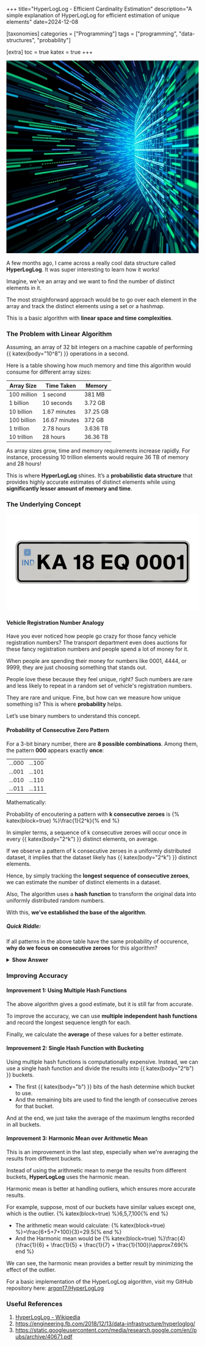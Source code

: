 +++
title="HyperLogLog - Efficient Cardinality Estimation"
description="A simple explanation of HyperLogLog for efficient estimation of unique elements"
date=2024-12-08

[taxonomies]
categories = ["Programming"]
tags = ["programming", "data-structures", "probability"]

[extra]
toc = true
katex = true
+++

<div class="columns is-centered">
  <div class="column is-half">
    <img src="/images/posts/understanding-hyper-log-log-20241205/Poster.jpeg">
  </div>
</div>

A few months ago, I came across a really cool data structure called **HyperLogLog**.
It was super interesting to learn how it works!

Imagine, we've an array and we want to find the number of distinct elements in it.

The most straighforward approach would be to go over each element in the array and track the distinct elements using a set or a hashmap.

This is a basic algorithm with **linear space and time complexities**.

### The Problem with Linear Algorithm
Assuming, an array of 32 bit integers on a machine capable of performing {{ katex(body="10^8") }} operations in a second.

Here is a table showing how much memory and time this algorithm would consume for different array sizes:

| Array Size      | Time Taken   | Memory    |
|-----------------|--------------|-----------|
| 100 million     | 1 second     | 381 MB    |
| 1 billion       | 10 seconds   | 3.72 GB   |
| 10 billion      | 1.67 minutes | 37.25 GB  |
| 100 billion     | 16.67 minutes| 372 GB    |
| 1 trillion      | 2.78 hours   | 3.636 TB  |
| 10 trillion     | 28 hours     | 36.36 TB  |

As array sizes grow, time and memory requirements increase rapidly. For instance, processing 10 trillion elements would require 36 TB of memory and 28 hours!

This is where **HyperLogLog** shines. It’s a **probabilistic data structure** that provides highly accurate estimates of distinct elements while using **significantly lesser amount of memory and time**.

### The Underlying Concept

<div class="columns is-centered">
  <div class="column is-half">
    <img src="/images/posts/understanding-hyper-log-log-20241205/FancyRegistrationNumber.png">
  </div>
</div>

#### Vehicle Registration Number Analogy
Have you ever noticed how people go crazy for those fancy vehicle registration numbers?
The transport department even does auctions for these fancy registration numbers and people spend a lot of money for it.

When people are spending their money for numbers like 0001, 4444, or 9999, they are just choosing something that stands out.

People love these because they feel unique, right?
Such numbers are rare and less likely to repeat in a random set of vehicle's registration numbers.

They are rare and unique. Fine, but how can we measure how unique something is? This is where **probability** helps.

Let’s use binary numbers to understand this concept.

#### Probability of Consecutive Zero Pattern
For a 3-bit binary number, there are **8 possible combinations**. Among them, the pattern **000** appears exactly **once**:

|         |         |
|---------|---------|
| ...000  | ...100  |
| ...001  | ...101  |
| ...010  | ...110  |
| ...011  | ...111  |

Mathematically:

Probability of encoutering a pattern with **k consecutive zeroes** is
{% katex(block=true) %}\frac{1}{2^k}{% end %}

In simpler terms, a sequence of k consecutive zeroes will occur once in every {{ katex(body="2^k") }} distinct elements, on average.

If we observe a pattern of k consecutive zeroes in a uniformly distributed dataset, it implies that the dataset likely has {{ katex(body="2^k") }} distinct elements.

Hence, by simply tracking the **longest sequence of consecutive zeroes**, we can estimate the number of distinct elements in a dataset.

Also, The algorithm uses a **hash function** to transform the original data into uniformly distributed random numbers. 

With this, **we’ve established the base of the algorithm**.

##### Quick Riddle:
If all patterns in the above table have the same probability of occurence, **why do we focus on consecutive zeroes** for this algorithm?
<details>
  <summary><b>Show Answer</b></summary>
  Because, the consecutive pattern can be extended to higher number of bits easily.
</details>

### Improving Accuracy
#### Improvement 1: Using Multiple Hash Functions
The above algorithm gives a good estimate, but it is still far from accurate.

To improve the accuracy, we can use **multiple independent hash functions** and record the longest sequence length for each.

Finally, we calculate the **average** of these values for a better estimate.

#### Improvement 2: Single Hash Function with Bucketing
Using multiple hash functions is computationally expensive. Instead, we can use a single hash function and divide the results into {{ katex(body="2^b") }} buckets.
- The first {{ katex(body="b") }} bits of the hash determine which bucket to use.
- And the remaining bits are used to find the length of consecutive zeroes for that bucket.

And at the end, we just take the average of the maximum lengths recorded in all buckets.

#### Improvement 3: Harmonic Mean over Arithmetic Mean
This is an improvement in the last step, especially when we're averaging the results from different buckets.

Instead of using the arithmetic mean to merge the results from different buckets, **HyperLogLog** uses the harmonic mean.

Harmonic mean is better at handling outliers, which ensures more accurate results.

For example, suppose, most of our buckets have similar values except one, which is the outlier.
{% katex(block=true) %}6,5,7,100{% end %}
- The arithmetic mean would calculate:
{% katex(block=true) %}=\frac{6+5+7+100}{3}=29.5{% end %}
- And the Harmonic mean would be
{% katex(block=true) %}\frac{4}{\frac{1}{6} + \frac{1}{5} + \frac{1}{7} + \frac{1}{100}}\approx7.69{% end %}

We can see, the harmonic mean provides a better result by minimizing the effect of the outlier.

For a basic implementation of the HyperLogLog algorithm, visit my GitHub repository here: <a href="https://github.com/argon17/HyperLogLog" target="_blank">argon17/HyperLogLog</a>

### Useful References

1. <a href="https://en.wikipedia.org/wiki/HyperLogLog" target="_blank">HyperLogLog - Wikipedia</a>
2. <a href="https://engineering.fb.com/2018/12/13/data-infrastructure/hyperloglog/" target="_blank">https://engineering.fb.com/2018/12/13/data-infrastructure/hyperloglog/</a>
3. <a href="https://static.googleusercontent.com/media/research.google.com/en//pubs/archive/40671.pdf" target="_blank">https://static.googleusercontent.com/media/research.google.com/en//pubs/archive/40671.pdf</a>
 